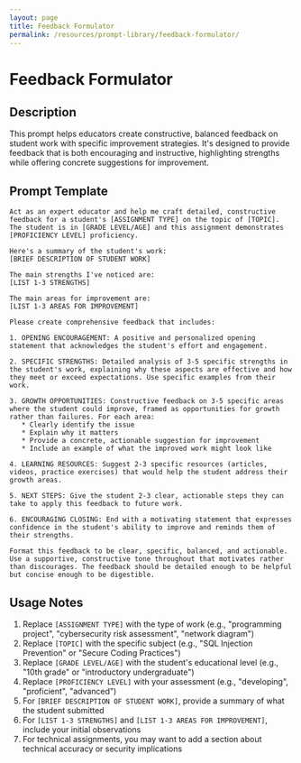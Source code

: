```yaml
---
layout: page
title: Feedback Formulator
permalink: /resources/prompt-library/feedback-formulator/
---
```


# Feedback Formulator

## Description

This prompt helps educators create constructive, balanced feedback on student work with specific improvement strategies. It's designed to provide feedback that is both encouraging and instructive, highlighting strengths while offering concrete suggestions for improvement.

## Prompt Template

```
Act as an expert educator and help me craft detailed, constructive feedback for a student's [ASSIGNMENT TYPE] on the topic of [TOPIC]. The student is in [GRADE LEVEL/AGE] and this assignment demonstrates [PROFICIENCY LEVEL] proficiency.

Here's a summary of the student's work:
[BRIEF DESCRIPTION OF STUDENT WORK]

The main strengths I've noticed are:
[LIST 1-3 STRENGTHS]

The main areas for improvement are:
[LIST 1-3 AREAS FOR IMPROVEMENT]

Please create comprehensive feedback that includes:

1. OPENING ENCOURAGEMENT: A positive and personalized opening statement that acknowledges the student's effort and engagement.

2. SPECIFIC STRENGTHS: Detailed analysis of 3-5 specific strengths in the student's work, explaining why these aspects are effective and how they meet or exceed expectations. Use specific examples from their work.

3. GROWTH OPPORTUNITIES: Constructive feedback on 3-5 specific areas where the student could improve, framed as opportunities for growth rather than failures. For each area:
   * Clearly identify the issue
   * Explain why it matters
   * Provide a concrete, actionable suggestion for improvement
   * Include an example of what the improved work might look like

4. LEARNING RESOURCES: Suggest 2-3 specific resources (articles, videos, practice exercises) that would help the student address their growth areas.

5. NEXT STEPS: Give the student 2-3 clear, actionable steps they can take to apply this feedback to future work.

6. ENCOURAGING CLOSING: End with a motivating statement that expresses confidence in the student's ability to improve and reminds them of their strengths.

Format this feedback to be clear, specific, balanced, and actionable. Use a supportive, constructive tone throughout that motivates rather than discourages. The feedback should be detailed enough to be helpful but concise enough to be digestible.
```

## Usage Notes

1. Replace `[ASSIGNMENT TYPE]` with the type of work (e.g., "programming project", "cybersecurity risk assessment", "network diagram")
2. Replace `[TOPIC]` with the specific subject (e.g., "SQL Injection Prevention" or "Secure Coding Practices")
3. Replace `[GRADE LEVEL/AGE]` with the student's educational level (e.g., "10th grade" or "introductory undergraduate")
4. Replace `[PROFICIENCY LEVEL]` with your assessment (e.g., "developing", "proficient", "advanced")
5. For `[BRIEF DESCRIPTION OF STUDENT WORK]`, provide a summary of what the student submitted
6. For `[LIST 1-3 STRENGTHS]` and `[LIST 1-3 AREAS FOR IMPROVEMENT]`, include your initial observations
7. For technical assignments, you may want to add a section about technical accuracy or security implications